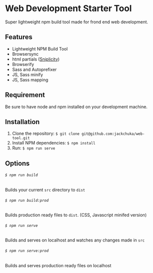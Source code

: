 # Web Development Starter Tool
Super lightweight npm build tool made for frond end web development.

## Features
- Lightweight NPM Build Tool
- Browsersync
- html partials ([Sniplicity](https://www.npmjs.com/package/sniplicity))
- Browserify
- Sass and Autoprefixer
- JS, Sass minify
- JS, Sass mapping

## Requirement
Be sure to have node and npm installed on your development machine.

## Installation
1. Clone the repository: `$ git clone git@github.com:jackchuka/web-tool.git`
2. Install NPM dependencies: `$ npm install`
3. Run: `$ npm run serve`

## Options
###### `$ npm run build`
Builds your current `src` directory to `dist`
###### `$ npm run build:prod`
Builds production ready files to `dist`. (CSS, Javascript minifed version)
###### `$ npm run serve`
Builds and serves on localhost and watches any changes made in `src`
###### `$ npm run serve:prod`
Builds and serves production ready files on localhost
